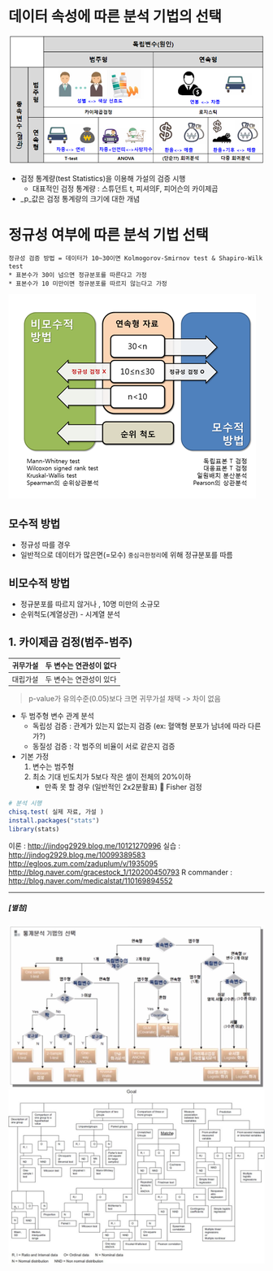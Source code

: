 # 데이터 속성에 따른 분석 기법의 선택
![](/assets/static_analy_table.PNG)
* 검정 통계량(test Statistics)을 이용해 가설의 검증 시행
    * 대표적인 검정 통계량 : 스튜던트 t, 피셔의F, 피어슨의 카이제곱
* _p_값은 검정 통계량의 크기에 대한 개념 

# 정규성 여부에 따른 분석 기법 선택
    정규성 검증 방법 = 데이터가 10~30이면 Kolmogorov-Smirnov test & Shapiro-Wilk test 
    * 표본수가 30이 넘으면 정규분포를 따른다고 가정
    * 표본수가 10 미만이면 정규분포를 따르지 않는다고 가정
    
![](/assets/bae_40.png)

## 모수적 방법 
* 정규성 따를 경우 
* 일반적으로 데이터가 많은면(=모수) `중심극한정리`에 위해 정규분포를 따름



## 비모수적 방법
* 정규분포를 따르지 않거나 , 10명 미만의 소규모 
* 순위척도(계열상관) - 시계열 분석 



## 1. 카이제곱 검정(범주-범주)
|귀무가설| 두 변수는 연관성이 없다|
|-|-|
|대립가설| 두 변수는 연관성이 있다|
> p-value가 유의수준(0.05)보다 크면 귀무가설 채택 -> 차이 없음 

* 두 범주형 변수 관계 분석
    * 독립성 검증 : 관계가 있는지 없는지 검증  (ex: 혈액형 분포가 남녀에 따라 다른가?)
    * 동질성 검증 : 각 범주의 비율이 서로 같은지 검증 
* 기본 가정 
    1. 변수는 범주형
    2. 최소 기대 빈도치가 5보다 작은 셀이 전체의 20%이하
        * 만족 못 할 경우 (일반적인 2x2분활표)  Fisher 검정

```r
# 분석 시행 
chisq.test( 실제 자료, 가설 )
install.packages("stats")
library(stats)
```

이론 : http://jindog2929.blog.me/10121270996
실습 :
http://jindog2929.blog.me/10099389583
http://egloos.zum.com/zaduplum/v/1935095
http://blog.naver.com/gracestock_1/120200450793
R commander : http://blog.naver.com/medicalstat/110169894552



---
##### [별첨]
![통계분석 기법의 선택](/assets/analytics_tree.JPG)
![](/assets/analytics_tree2.jpg)